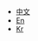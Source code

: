 
* [中文](/ZH/Unity3D/2.0.5/summary.md)
* [En](/EN/Unity3D/2.1.0/summary.md)
* [Kr](/KR/Unity3D/2.1.0/summary.md)


